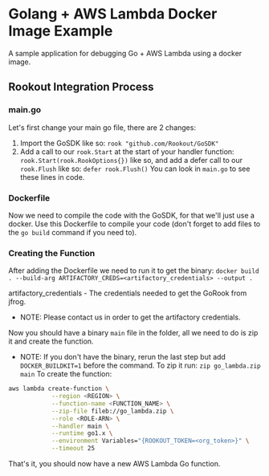 # Golang + AWS Lambda Docker Image Example

A sample application for debugging Go + AWS Lambda using a docker image.

## Rookout Integration Process

### main.go
Let's first change your main go file, there are 2 changes:
1. Import the GoSDK like so: `rook "github.com/Rookout/GoSDK"`
2. Add a call to our `rook.Start` at the start of your handler function: `rook.Start(rook.RookOptions{})` like so, and add a defer call to our `rook.Flush` like so: `defer rook.Flush()`
You can look in `main.go` to see these lines in code.

### Dockerfile
Now we need to compile the code with the GoSDK, for that we'll just use a docker.
Use this Dockerfile to compile your code (don't forget to add files to the `go build` command if you need to).

### Creating the Function
After adding the Dockerfile we need to run it to get the binary:
`docker build . --build-arg ARTIFACTORY_CREDS=<artifactory_credentials> --output .`

artifactory_credentials - The credentials needed to get the GoRook from jfrog.
* NOTE: Please contact us in order to get the artifactory credentials.

Now you should have a binary `main` file in the folder, all we need to do is zip it and create the function.
* NOTE: If you don't have the binary, rerun the last step but add `DOCKER_BUILDKIT=1` before the command.
To zip it run: `zip go_lambda.zip main`
To create the function:
```bash
aws lambda create-function \
            --region <REGION> \
            --function-name <FUNCTION_NAME> \
            --zip-file fileb://go_lambda.zip \
            --role <ROLE-ARN> \
            --handler main \
            --runtime go1.x \
            --environment Variables="{ROOKOUT_TOKEN=<org_token>}" \
            --timeout 25
```

That's it, you should now have a new AWS Lambda Go function.
